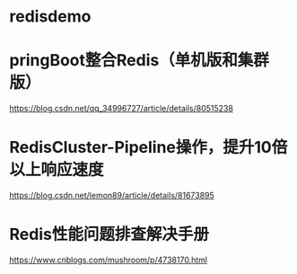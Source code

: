 # redisdemo

# pringBoot整合Redis（单机版和集群版）
https://blog.csdn.net/qq_34996727/article/details/80515238
# RedisCluster-Pipeline操作，提升10倍以上响应速度
https://blog.csdn.net/lemon89/article/details/81673895
# Redis性能问题排查解决手册
https://www.cnblogs.com/mushroom/p/4738170.html



